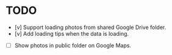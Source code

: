 # TODO

- [v] Support loading photos from shared Google Drive folder.
- [v] Add loading tips when the data is loading.
- [ ] Show photos in public folder on Google Maps.
